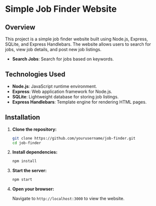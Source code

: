 # Simple Job Finder Website

## Overview

This project is a simple job finder website built using Node.js, Express, SQLite, and Express Handlebars. The website allows users to search for jobs, view job details, and post new job listings.


- **Search Jobs**: Search for jobs based on keywords.

## Technologies Used

- **Node.js**: JavaScript runtime environment.
- **Express**: Web application framework for Node.js.
- **SQLite**: Lightweight database for storing job listings.
- **Express Handlebars**: Template engine for rendering HTML pages.

## Installation

1. **Clone the repository:**

   ```sh
   git clone https://github.com/yourusername/job-finder.git
   cd job-finder
   ```

2. **Install dependencies:**

   ```sh
   npm install
   ```



3. **Start the server:**

   ```sh
   npm start
   ```

3. **Open your browser:**

   Navigate to `http://localhost:3000` to view the website.



